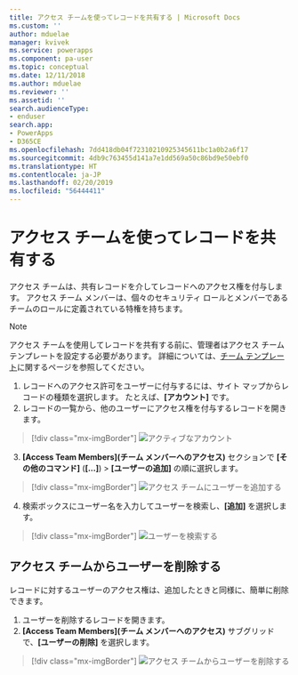 ```yaml
---
title: アクセス チームを使ってレコードを共有する | Microsoft Docs
ms.custom: ''
author: mduelae
manager: kvivek
ms.service: powerapps
ms.component: pa-user
ms.topic: conceptual
ms.date: 12/11/2018
ms.author: mduelae
ms.reviewer: ''
ms.assetid: ''
search.audienceType:
- enduser
search.app:
- PowerApps
- D365CE
ms.openlocfilehash: 7dd418db04f72310210925345611bc1a0b2a6f17
ms.sourcegitcommit: 4db9c763455d141a7e1dd569a50c86bd9e50ebf0
ms.translationtype: HT
ms.contentlocale: ja-JP
ms.lasthandoff: 02/20/2019
ms.locfileid: "56444411"
---
```

# <a name="share-records-using-access-team"></a>アクセス チームを使ってレコードを共有する

アクセス チームは、共有レコードを介してレコードへのアクセス権を付与します。 アクセス チーム メンバーは、個々のセキュリティ ロールとメンバーであるチームのロールに定義されている特権を持ちます。 

> [!NOTE]
> アクセス チームを使用してレコードを共有する前に、管理者はアクセス チーム テンプレートを設定する必要があります。 詳細については、[チーム テンプレート](https://docs.microsoft.com/previous-versions/dynamicscrm-2016/admins-customizers-dynamics-365/mt812239(v%3dcrm.8))に関するページを参照してください。 

1. レコードへのアクセス許可をユーザーに付与するには、サイト マップからレコードの種類を選択します。 たとえば、**[アカウント]** です。
2. レコードの一覧から、他のユーザーにアクセス権を付与するレコードを開きます。

  > [!div class="mx-imgBorder"]
  > ![アクティブなアカウント](media/AccessTeam1.png "アクティブなアカウント")

3. **[Access Team Members]\(チーム メンバーへのアクセス\)** セクションで **[その他のコマンド]** (**[...]**) > **[ユーザーの追加]** の順に選択します。

  > [!div class="mx-imgBorder"]
  > ![アクセス チームにユーザーを追加する](media/AccessTeam2.png "アクセス チームにユーザーを追加する")

 4. 検索ボックスにユーザー名を入力してユーザーを検索し、**[追加]** を選択します。
  
  > [!div class="mx-imgBorder"]
  > ![ユーザーを検索する](media/AccessTeam3.png "ユーザーを検索する")  
  
 
## <a name="remove-a-user-from-access-teams"></a>アクセス チームからユーザーを削除する

 レコードに対するユーザーのアクセス権は、追加したときと同様に、簡単に削除できます。
 
1.  ユーザーを削除するレコードを開きます。
2.  **[Access Team Members]\(チーム メンバーへのアクセス\)** サブグリッドで、**[ユーザーの削除]** を選択します。

  > [!div class="mx-imgBorder"]
  > ![アクセス チームからユーザーを削除する](media/AccessTeam4.png "アクセス チームからユーザーを削除する")  
  
  
